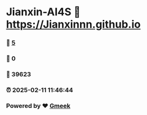 # Jianxin-AI4S :link: https://Jianxinnn.github.io 
### :page_facing_up: [5](https://Jianxinnn.github.io/tag.html) 
### :speech_balloon: 0 
### :hibiscus: 39623 
### :alarm_clock: 2025-02-11 11:46:44 
### Powered by :heart: [Gmeek](https://github.com/Meekdai/Gmeek)
